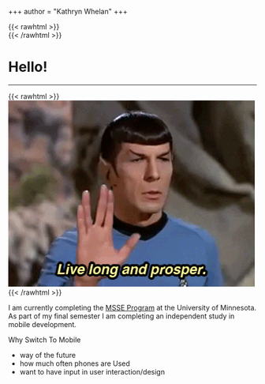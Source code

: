 +++
author = "Kathryn Whelan"
+++

<!--
This file is left intentionally empty by default to be backward compatible with initial theme setup.

Although the theme has advanced a little bit and it now allows to specify the content on the main page (even if the list of posts/articles is not intended).
This can be:
- with the list of posts/articles (default: `mainSections = ["post"]) or
- without the list of posts/articles (by setting `mainSections = [""]`)


-->

{{< rawhtml >}}
<br />
{{< /rawhtml >}}
# Hello!
******
{{< rawhtml >}}
<img src="images/Spock.gif">
{{< /rawhtml >}}

I am currently completing the [MSSE Program](https://cse.umn.edu/msse) at the University of Minnesota.  As part of my final semester I am completing an independent study in mobile development.

Why Switch To Mobile
+ way of the future
+ how much often phones are Used
+ want to have input in user interaction/design
